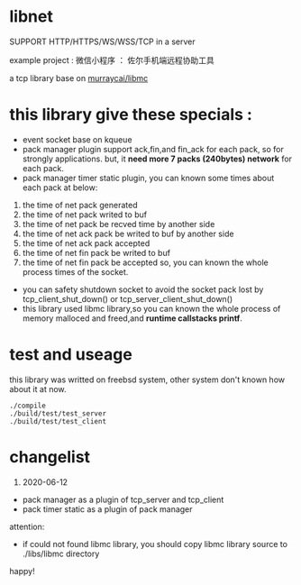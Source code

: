# libnet
SUPPORT HTTP/HTTPS/WS/WSS/TCP in a server

example project : 微信小程序 ： 佐尔手机端远程协助工具

a tcp library base on [murraycai/libmc](https://github.com/murrayCai/libbase "libmc")

# this library give these specials :
- event socket base on kqueue
- pack manager plugin support ack,fin,and fin_ack for each pack, so for strongly applications. but, it **need more 7 packs (240bytes) network** for each pack.
- pack manager timer static plugin, you can known some times about each pack at below:
1. the time of net pack generated
2. the time of net pack writed to buf
3. the time of net pack be recved time by another side
4. the time of net ack pack be writed to buf by another side
5. the time of net ack pack accepted
6. the time of net fin pack be writed to buf
7. the time of net fin pack be accepted
so, you can known the whole process times of the socket.
- you can safety shutdown socket to avoid the socket pack lost by tcp_client_shut_down() or tcp_server_client_shut_down()
- this library used libmc library,so you can known the whole process of memory malloced and freed,and **runtime callstacks printf**.

# test and useage
this library was writted on freebsd system, other system don't known how about it at now.
```
./compile
./build/test/test_server
./build/test/test_client
```

# changelist
1. 2020-06-12
- pack manager as a plugin of tcp_server and tcp_client
- pack timer static as a plugin of pack manager

attention:
- if could not found libmc library, you should copy libmc library source to ./libs/libmc directory 

happy!
